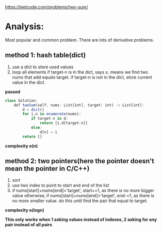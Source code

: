 https://leetcode.com/problems/two-sum/


# Analysis:
Most popular and common problem. There are lots of derivative problems.
## method 1: hash table(dict)
1. use a dict to store used values
2. loop all elements
	if target-n is in the dict, says x, means we find two nums that add equals target.
	if target-n is not in the dict, store current value in the dict.

**passed**
```javascript
class Solution:
    def twoSum(self, nums: List[int], target: int) -> List[int]:
        d = dict()
        for i,n in enumerate(nums):
            if target-n in d:
                return [i,d[target-n]]
            else:
                d[n] = i
        return []
```


**complexity o(n)**

## method 2: two pointers(here the pointer doesn't mean the pointer in C/C++)
1. sort 
2. use two index to point to start and end of the list
3. if nums[start]+nums[end]<'target', start+=1, as there is no more bigger value otherwise;
	if nums[start]+nums[end]>'target', end-=1, as there is no more smaller value.
	do this until find the pair that equal to target.

**complexity o(logn)**

**This only works when 1 asking values instead of indexes, 2 asking for any pair instead of all pairs**



